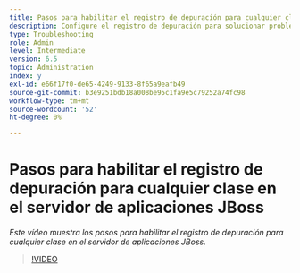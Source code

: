 ```yaml
---
title: Pasos para habilitar el registro de depuración para cualquier clase en el servidor de aplicaciones JBoss
description: Configure el registro de depuración para solucionar problemas relacionados con el servidor de aplicaciones JBoss
type: Troubleshooting
role: Admin
level: Intermediate
version: 6.5
topic: Administration
index: y
exl-id: e66f17f0-de65-4249-9133-8f65a9eafb49
source-git-commit: b3e9251bdb18a008be95c1fa9e5c79252a74fc98
workflow-type: tm+mt
source-wordcount: '52'
ht-degree: 0%

---
```


# Pasos para habilitar el registro de depuración para cualquier clase en el servidor de aplicaciones JBoss

*Este vídeo muestra los pasos para habilitar el registro de depuración para cualquier clase en el servidor de aplicaciones JBoss.*

>[!VIDEO](https://video.tv.adobe.com/v/335522?quality=12&learn=on)
